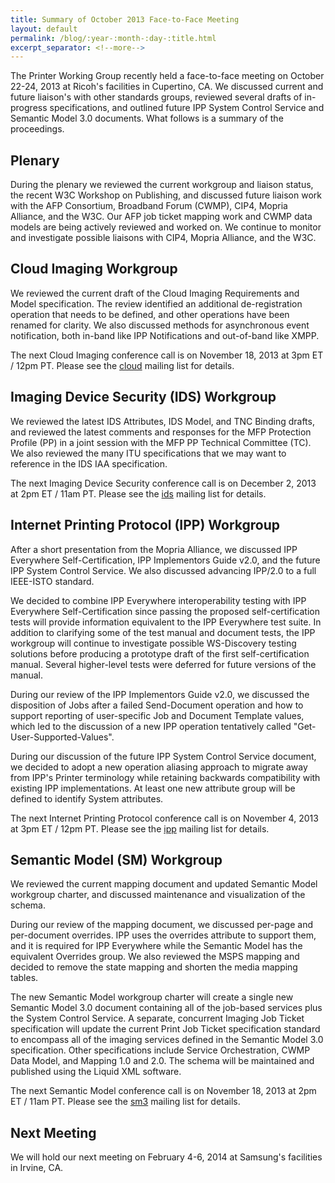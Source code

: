 ```yaml
---
title: Summary of October 2013 Face-to-Face Meeting
layout: default
permalink: /blog/:year-:month-:day-:title.html
excerpt_separator: <!--more-->
---
```


The Printer Working Group recently held a face-to-face meeting on October 22-24, 2013 at Ricoh's facilities in Cupertino, CA. We discussed current and future liaison's with other standards groups, reviewed several drafts of in-progress specifications, and outlined future IPP System Control Service and Semantic Model 3.0 documents. What follows is a summary of the proceedings.

<!--more-->

Plenary
-------

During the plenary we reviewed the current workgroup and liaison status, the recent W3C Workshop on Publishing, and discussed future liaison work with the AFP Consortium, Broadband Forum (CWMP), CIP4, Mopria Alliance, and the W3C. Our AFP job ticket mapping work and CWMP data models are being actively reviewed and worked on. We continue to monitor and investigate possible liaisons with CIP4, Mopria Alliance, and the W3C.


Cloud Imaging Workgroup
-----------------------

We reviewed the current draft of the Cloud Imaging Requirements and Model specification. The review identified an additional de-registration operation that needs to be defined, and other operations have been renamed for clarity. We also discussed methods for asynchronous event notification, both in-band like IPP Notifications and out-of-band like XMPP.

The next Cloud Imaging conference call is on November 18, 2013 at 3pm ET / 12pm PT. Please see the [cloud](https://www.pwg.org/mailman/listinfo/cloud) mailing list for details.


Imaging Device Security (IDS) Workgroup
---------------------------------------

We reviewed the latest IDS Attributes, IDS Model, and TNC Binding drafts, and reviewed the latest comments and responses for the MFP Protection Profile (PP) in a joint session with the MFP PP Technical Committee (TC). We also reviewed the many ITU specifications that we may want to reference in the IDS IAA specification.

The next Imaging Device Security conference call is on December 2, 2013 at 2pm ET / 11am PT. Please see the [ids](https://www.pwg.org/mailman/listinfo/ids) mailing list for details.


Internet Printing Protocol (IPP) Workgroup
------------------------------------------

After a short presentation from the Mopria Alliance, we discussed IPP Everywhere Self-Certification, IPP Implementors Guide v2.0, and the future IPP System Control Service. We also discussed advancing IPP/2.0 to a full IEEE-ISTO standard.

We decided to combine IPP Everywhere interoperability testing with IPP Everywhere Self-Certification since passing the proposed self-certification tests will provide information equivalent to the IPP Everywhere test suite. In addition to clarifying some of the test manual and document tests, the IPP workgroup will continue to investigate possible WS-Discovery testing solutions before producing a prototype draft of the first self-certification manual. Several higher-level tests were deferred for future versions of the manual.

During our review of the IPP Implementors Guide v2.0, we discussed the disposition of Jobs after a failed Send-Document operation and how to support reporting of user-specific Job and Document Template values, which led to the discussion of a new IPP operation tentatively called "Get-User-Supported-Values".

During our discussion of the future IPP System Control Service document, we decided to adopt a new operation aliasing approach to migrate away from IPP's Printer terminology while retaining backwards compatibility with existing IPP implementations. At least one new attribute group will be defined to identify System attributes.

The next Internet Printing Protocol conference call is on November 4, 2013 at 3pm ET / 12pm PT. Please see the [ipp](https://www.pwg.org/mailman/listinfo/ipp) mailing list for details.


Semantic Model (SM) Workgroup
-----------------------------

We reviewed the current mapping document and updated Semantic Model workgroup charter, and discussed maintenance and visualization of the schema.

During our review of the mapping document, we discussed per-page and per-document overrides. IPP uses the overrides attribute to support them, and it is required for IPP Everywhere while the Semantic Model has the equivalent Overrides group. We also reviewed the MSPS mapping and decided to remove the state mapping and shorten the media mapping tables.

The new Semantic Model workgroup charter will create a single new Semantic Model 3.0 document containing all of the job-based services plus the System Control Service. A separate, concurrent Imaging Job Ticket specification will update the current Print Job Ticket specification standard to encompass all of the imaging services defined in the Semantic Model 3.0 specification. Other specifications include Service Orchestration, CWMP Data Model, and Mapping 1.0 and 2.0. The schema will be maintained and published using the Liquid XML software.

The next Semantic Model conference call is on November 18, 2013 at 2pm ET / 11am PT. Please see the [sm3](https://www.pwg.org/mailman/listinfo/sm3) mailing list for details.


Next Meeting
------------

We will hold our next meeting on February 4-6, 2014 at Samsung's facilities in Irvine, CA.
